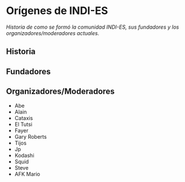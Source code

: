 # Orígenes de INDI-ES

_Historia de como se formó la comunidad INDI-ES, sus fundadores y los organizadores/moderadores actuales._

## Historia
## Fundadores
## Organizadores/Moderadores
- Abe
- Alain
- Cataxis
- El Tutsi
- Fayer
- Gary Roberts
- Tijos
- Jp
- Kodashi
- Squid
- Steve
- AFK Mario
